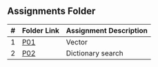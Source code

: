 ##  Assignments Folder

|   #   | Folder Link | Assignment Description |
| :---: | ----------- | ---------------------- |
|   1   | [P01](https://github.com/DuskPearl/3013-Algorithms-Wilkins/tree/main/Assignments/P01)       | Vector                 |
|   2   |     [P02](https://github.com/DuskPearl/3013-Algorithms-Wilkins/tree/main/Assignments/P02)     | Dictionary search      |

